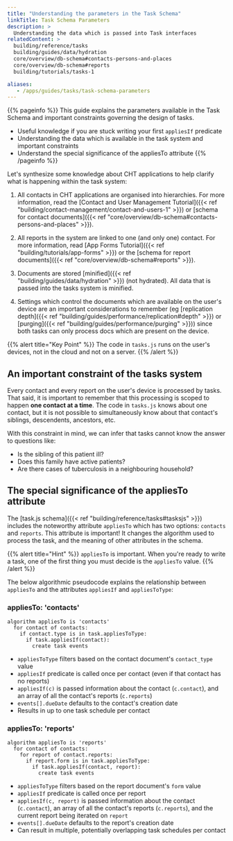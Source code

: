```yaml
---
title: "Understanding the parameters in the Task Schema"
linkTitle: Task Schema Parameters
description: >
  Understanding the data which is passed into Task interfaces
relatedContent: >
  building/reference/tasks
  building/guides/data/hydration
  core/overview/db-schema#contacts-persons-and-places
  core/overview/db-schema#reports
  building/tutorials/tasks-1

aliases:
   - /apps/guides/tasks/task-schema-parameters
---
```


{{% pageinfo %}}
This guide explains the parameters available in the Task Schema and important constraints governing the design of tasks.

- Useful knowledge if you are stuck writing your first `appliesIf` predicate
- Understanding the data which is available in the task system and important constraints
- Understand the special significance of the appliesTo attribute
{{% /pageinfo %}}

Let's synthesize some knowledge about CHT applications to help clarify what is happening within the task system:

1. All contacts in CHT applications are organised into hierarchies. For more information, read the [Contact and User Management Tutorial]({{< ref "building/contact-management/contact-and-users-1" >}}) or [schema for contact documents]({{< ref "core/overview/db-schema#contacts-persons-and-places" >}}).

2. All reports in the system are linked to one (and only one) contact. For more information, read [App Forms Tutorial]({{< ref "building/tutorials/app-forms" >}}) or the [schema for report documents]({{< ref "core/overview/db-schema#reports" >}}).

3. Documents are stored [minified]({{< ref "building/guides/data/hydration" >}}) (not hydrated). All data that is passed into the tasks system is minified.

4. Settings which control the documents which are available on the user's device are an important considerations to remember (eg [replication depth]({{< ref "building/guides/performance/replication#depth" >}}) or [purging]({{< ref "building/guides/performance/purging" >}})) since both tasks can only process docs which are present on the device.

{{% alert title="Key Point" %}}
The code in `tasks.js` runs on the user's devices, not in the cloud and not on a server.
{{% /alert %}}

## An important constraint of the tasks system
Every contact and every report on the user's device is processed by tasks.  That said, it is important to remember that this processing is scoped to happen **one contact at a time**. The code in `tasks.js` knows about one contact, but it is not possible to simultaneously know about that contact's siblings, descendents, ancestors, etc. 

With this constraint in mind, we can infer that tasks cannot know the answer to questions like:

* Is the sibling of this patient ill?
* Does this family have active patients?
* Are there cases of tuberculosis in a neighbouring household?

## The special significance of the appliesTo attribute

The [task.js schema]({{< ref "building/reference/tasks#tasksjs" >}}) includes the noteworthy attribute `appliesTo` which has two options: `contacts` and `reports`. This attribute is important! It changes the algorithm used to process the task, and the meaning of other attributes in the schema.

{{% alert title="Hint" %}}
`appliesTo` is important. When you're ready to write a task, one of the first thing you must decide is the `appliesTo` value.
{{% /alert %}}

The below algorithmic pseudocode explains the relationship between `appliesTo` and the attributes `appliesIf` and `appliesToType`:

### appliesTo: 'contacts'
```pseudocode
algorithm appliesTo is 'contacts'
  for contact of contacts:
    if contact.type is in task.appliesToType:
      if task.appliesIf(contact):
        create task events 
```

* `appliesToType` filters based on the contact document's `contact_type` value
* `appliesIf` predicate is called once per contact (even if that contact has no reports)
* `appliesIf(c)` is passed information about the contact (`c.contact`), and an array of all the contact's reports (`c.reports`)
* `events[].dueDate` defaults to the contact's creation date
* Results in up to one task schedule per contact

### appliesTo: 'reports'
```pseudocode
algorithm appliesTo is 'reports'
  for contact of contacts:
    for report of contact.reports:
      if report.form is in task.appliesToType:
        if task.appliesIf(contact, report):
          create task events
```

* `appliesToType` filters based on the report document's `form` value
* `appliesIf` predicate is called once per report
* `appliesIf(c, report)` is passed information about the contact (`c.contact`), an array of all the contact's reports (`c.reports`), and the current report being iterated on `report`
* `events[].dueDate` defaults to the report's creation date
* Can result in multiple, potentially overlapping task schedules per contact
